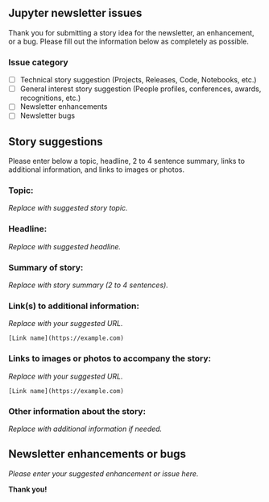 ## Jupyter newsletter issues

Thank you for submitting a story idea for the newsletter, an enhancement, or
a bug. Please fill out the information below as completely as possible.

### Issue category

- [ ] Technical story suggestion (Projects, Releases, Code, Notebooks, etc.)
- [ ] General interest story suggestion (People profiles, conferences,
      awards, recognitions, etc.)
- [ ] Newsletter enhancements
- [ ] Newsletter bugs

## Story suggestions

Please enter below a topic, headline, 2 to 4 sentence summary, links to
additional information, and links to images or photos.

### Topic:

*Replace with suggested story topic.*

### Headline:

*Replace with suggested headline.*

### Summary of story:

*Replace with story summary (2 to 4 sentences).*

### Link(s) to additional information:

*Replace with your suggested URL.*

``[Link name](https://example.com)``

### Links to images or photos to accompany the story:

*Replace with your suggested URL.*

``[Link name](https://example.com)``

### Other information about the story:

*Replace with additional information if needed.*


## Newsletter enhancements or bugs

*Please enter your suggested enhancement or issue here.*



**Thank you!**